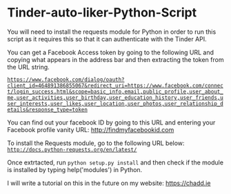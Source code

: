 Tinder-auto-liker-Python-Script
===============================

You will need to install the requests module for Python in order to run this script as it requires this so that it can authenticate with the Tinder API.



You can get a Facebook Access token by going to the following URL and copying what appears in the address bar and then extracting the token from the URL string.

<code>https://www.facebook.com/dialog/oauth?client_id=464891386855067&redirect_uri=https://www.facebook.com/connect/login_success.html&scope=basic_info,email,public_profile,user_about_me,user_activities,user_birthday,user_education_history,user_friends,user_interests,user_likes,user_location,user_photos,user_relationship_details&response_type=token</code>



You can find out your facebook ID by going to this URL and entering your Facebook profile vanity URL:
http://findmyfacebookid.com

To install the Requests module, go to the following URL below:
<code>http://docs.python-requests.org/en/latest/</code>

Once extrtacted, run <code>python setup.py install</code> and then check if the module is installed by typing help('modules') in Python.

I will write a tutorial on this in the future on my website: https://chadd.ie
